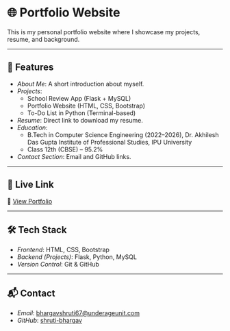 # 🌐 Portfolio Website

This is my personal portfolio website where I showcase my projects, resume, and background.  

---

## 📌 Features
- *About Me*: A short introduction about myself.  
- *Projects*:  
  - School Review App (Flask + MySQL)  
  - Portfolio Website (HTML, CSS, Bootstrap)  
  - To-Do List in Python (Terminal-based)  
- *Resume*: Direct link to download my resume.  
- *Education*:  
  - B.Tech in Computer Science Engineering (2022–2026), Dr. Akhilesh Das Gupta Institute of Professional Studies, IPU University  
  - Class 12th (CBSE) – 95.2%  
- *Contact Section*: Email and GitHub links.  

---

## 🚀 Live Link
🔗 [View Portfolio](https://regal-kulfi-89ee27.netlify.app/)

---

## 🛠 Tech Stack
- *Frontend*: HTML, CSS, Bootstrap  
- *Backend (Projects)*: Flask, Python, MySQL  
- *Version Control*: Git & GitHub  

---

## 📬 Contact
- *Email*: bhargavshruti67@underageunit.com  
- *GitHub*: [shruti-bhargav](https://github.com/shruti-bhargav)
